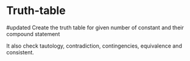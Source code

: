 # Truth-table
#updated
Create the truth table for given number of constant and their compound statement

It also check tautology, contradiction, contingencies, equivalence and consistent.
